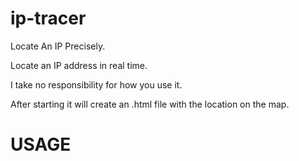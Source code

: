 # ip-tracer
Locate An IP Precisely.

Locate an IP address in real time.

I take no responsibility for how you use it.

After starting it will create an .html file with the location on the map.

# USAGE
